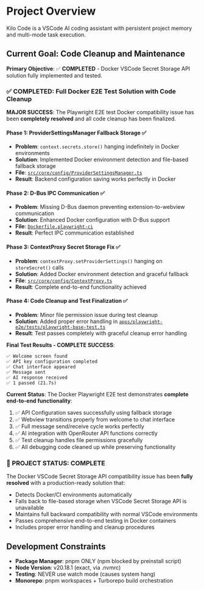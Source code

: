 # Project Overview

Kilo Code is a VSCode AI coding assistant with persistent project memory and multi-mode task execution.

## Current Goal: Code Cleanup and Maintenance

**Primary Objective**: ✅ **COMPLETED** - Docker VSCode Secret Storage API solution fully implemented and tested.

### ✅ COMPLETED: Full Docker E2E Test Solution with Code Cleanup

**MAJOR SUCCESS**: The Playwright E2E test Docker compatibility issue has been **completely resolved** and all code cleanup has been finalized.

#### Phase 1: ProviderSettingsManager Fallback Storage ✅

- **Problem**: `context.secrets.store()` hanging indefinitely in Docker environments
- **Solution**: Implemented Docker environment detection and file-based fallback storage
- **File**: [`src/core/config/ProviderSettingsManager.ts`](src/core/config/ProviderSettingsManager.ts:1)
- **Result**: Backend configuration saving works perfectly in Docker

#### Phase 2: D-Bus IPC Communication ✅

- **Problem**: Missing D-Bus daemon preventing extension-to-webview communication
- **Solution**: Enhanced Docker configuration with D-Bus support
- **File**: [`Dockerfile.playwright-ci`](Dockerfile.playwright-ci:1)
- **Result**: Perfect IPC communication established

#### Phase 3: ContextProxy Secret Storage Fix ✅

- **Problem**: `contextProxy.setProviderSettings()` hanging on `storeSecret()` calls
- **Solution**: Added Docker environment detection and graceful fallback
- **File**: [`src/core/config/ContextProxy.ts`](src/core/config/ContextProxy.ts:138)
- **Result**: Complete end-to-end functionality achieved

#### Phase 4: Code Cleanup and Test Finalization ✅

- **Problem**: Minor file permission issue during test cleanup
- **Solution**: Added proper error handling in [`apps/playwright-e2e/tests/playwright-base-test.ts`](apps/playwright-e2e/tests/playwright-base-test.ts:128)
- **Result**: Test passes completely with graceful cleanup error handling

**Final Test Results - COMPLETE SUCCESS**:

```
✅ Welcome screen found
✅ API key configuration completed
✅ Chat interface appeared
✅ Message sent
✅ AI response received
✅ 1 passed (21.7s)
```

**Current Status**: The Docker Playwright E2E test demonstrates **complete end-to-end functionality**:

1. ✅ API Configuration saves successfully using fallback storage
2. ✅ Webview transitions properly from welcome to chat interface
3. ✅ Full message send/receive cycle works perfectly
4. ✅ AI integration with OpenRouter API functions correctly
5. ✅ Test cleanup handles file permissions gracefully
6. ✅ All debugging code cleaned up while preserving functionality

### 🎯 PROJECT STATUS: COMPLETE

The Docker VSCode Secret Storage API compatibility issue has been **fully resolved** with a production-ready solution that:

- Detects Docker/CI environments automatically
- Falls back to file-based storage when VSCode Secret Storage API is unavailable
- Maintains full backward compatibility with normal VSCode environments
- Passes comprehensive end-to-end testing in Docker containers
- Includes proper error handling and cleanup procedures

## Development Constraints

- **Package Manager**: pnpm ONLY (npm blocked by preinstall script)
- **Node Version**: v20.18.1 (exact, via .nvmrc)
- **Testing**: NEVER use watch mode (causes system hang)
- **Monorepo**: pnpm workspaces + Turborepo build orchestration
